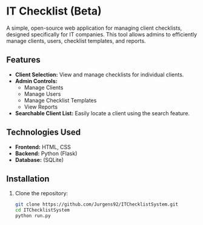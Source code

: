 # IT Checklist (Beta)

A simple, open-source web application for managing client checklists, designed specifically for IT companies. This tool allows admins to efficiently manage clients, users, checklist templates, and reports.

## Features

- **Client Selection:** View and manage checklists for individual clients.
- **Admin Controls:**
  - Manage Clients
  - Manage Users
  - Manage Checklist Templates
  - View Reports
- **Searchable Client List:** Easily locate a client using the search feature.

## Technologies Used

- **Frontend:** HTML, CSS
- **Backend:** Python (Flask)
- **Database:** (SQLite)


## Installation

1. Clone the repository:
   ```bash
   git clone https://github.com/Jurgens92/ITChecklistSystem.git
   cd ITChecklistSystem
   python run.py

